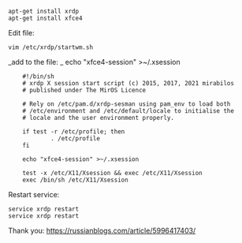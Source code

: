 ```
apt-get install xrdp
apt-get install xfce4
```
Edit file:
```
vim /etc/xrdp/startwm.sh
```
_add to the file: _
echo "xfce4-session" >~/.xsession

        
        #!/bin/sh
        # xrdp X session start script (c) 2015, 2017, 2021 mirabilos
        # published under The MirOS Licence

        # Rely on /etc/pam.d/xrdp-sesman using pam_env to load both
        # /etc/environment and /etc/default/locale to initialise the
        # locale and the user environment properly.

        if test -r /etc/profile; then
                . /etc/profile
        fi

        echo "xfce4-session" >~/.xsession

        test -x /etc/X11/Xsession && exec /etc/X11/Xsession
        exec /bin/sh /etc/X11/Xsession

        
Restart service:
```
service xrdp restart 
service xrdp restart 
```
Thank you:
https://russianblogs.com/article/5996417403/
